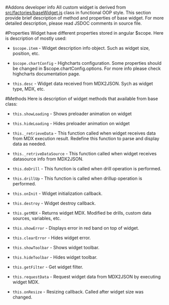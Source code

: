 #Addons developer info
All custom widget is derived from [src/factories/baseWidget.js](src/factories/baseWidget.js) class in functional OOP style.
This section provide brief description of method and properties of base widget.
For more detailed description, please read JSDOC comments in source file.

#Properties
Widget have different properties stored in angular $scope. Here is description of mostly used:
 
 * `$scope.item` - Widget description info object. Such as widget size, position, etc.

 * `$scope.chartConfig` - Highcharts configuration. Some properties should be changed in $scope.chartConfig.options. For more info please check highcharts documentation page.
 
 * `this.desc` - Widget data received from MDX2JSON. Sych as widget type, MDX, etc.
 
#Methods
Here is description of widget methods that available from base class:
 
 * `this.showLoading` - Shows preloader animation on widget
 
 * `this.hideLoading` - Hides preloader animation on widget
 
 * `this._retrieveData` - This function called when widget receives data from MDX execution result. 
 Redefine this function to parse and display data as needed.
  
 * `this._retriveDataSource` - This function called when widget receives datasource info from MDX2JSON.
  
 * `this.doDrill` - This function is called when drill operation is performed.
 
 * `this.drillUp` - This function is called when drillup operation is performed.
 
 * `this.onInit` - Widget initialization callback.
 
 * `this.destroy` - Widget destroy callback.
 
 * `this.getMDX` - Returns widget MDX. Modified be drills, custom data sources, variables, etc.
 
 * `this.showError` - Displays error in red band on top of widget.
  
 * `this.clearError` - Hides widget error.
 
 * `this.showToolbar` - Shows widget toolbar.
 
 * `this.hideToolbar` - Hides widget toolbar.
 
 * `this.getFilter` - Get widget filter.
 
 * `this.requestData` - Request widget data from MDX2JSON by executing widget MDX.
 
 * `this.onResize` - Resizing callback. Called after widget size was changed. 
 
 
 
 
